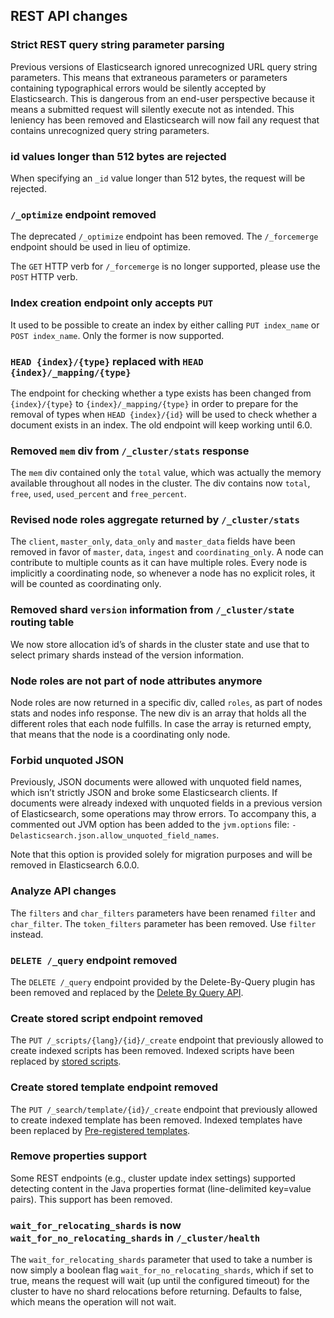 ## REST API changes

### Strict REST query string parameter parsing

Previous versions of Elasticsearch ignored unrecognized URL query string parameters. This means that extraneous parameters or parameters containing typographical errors would be silently accepted by Elasticsearch. This is dangerous from an end-user perspective because it means a submitted request will silently execute not as intended. This leniency has been removed and Elasticsearch will now fail any request that contains unrecognized query string parameters.

### id values longer than 512 bytes are rejected

When specifying an `_id` value longer than 512 bytes, the request will be rejected.

### `/_optimize` endpoint removed

The deprecated `/_optimize` endpoint has been removed. The `/_forcemerge` endpoint should be used in lieu of optimize.

The `GET` HTTP verb for `/_forcemerge` is no longer supported, please use the `POST` HTTP verb.

### Index creation endpoint only accepts `PUT`

It used to be possible to create an index by either calling `PUT index_name` or `POST index_name`. Only the former is now supported.

### `HEAD {index}/{type}` replaced with `HEAD {index}/_mapping/{type}`

The endpoint for checking whether a type exists has been changed from `{index}/{type}` to `{index}/_mapping/{type}` in order to prepare for the removal of types when `HEAD {index}/{id}` will be used to check whether a document exists in an index. The old endpoint will keep working until 6.0.

### Removed `mem` div from `/_cluster/stats` response

The `mem` div contained only the `total` value, which was actually the memory available throughout all nodes in the cluster. The div contains now `total`, `free`, `used`, `used_percent` and `free_percent`.

### Revised node roles aggregate returned by `/_cluster/stats`

The `client`, `master_only`, `data_only` and `master_data` fields have been removed in favor of `master`, `data`, `ingest` and `coordinating_only`. A node can contribute to multiple counts as it can have multiple roles. Every node is implicitly a coordinating node, so whenever a node has no explicit roles, it will be counted as coordinating only.

### Removed shard `version` information from `/_cluster/state` routing table

We now store allocation id’s of shards in the cluster state and use that to select primary shards instead of the version information.

### Node roles are not part of node attributes anymore

Node roles are now returned in a specific div, called `roles`, as part of nodes stats and nodes info response. The new div is an array that holds all the different roles that each node fulfills. In case the array is returned empty, that means that the node is a coordinating only node.

### Forbid unquoted JSON

Previously, JSON documents were allowed with unquoted field names, which isn’t strictly JSON and broke some Elasticsearch clients. If documents were already indexed with unquoted fields in a previous version of Elasticsearch, some operations may throw errors. To accompany this, a commented out JVM option has been added to the `jvm.options` file: `-Delasticsearch.json.allow_unquoted_field_names`.

Note that this option is provided solely for migration purposes and will be removed in Elasticsearch 6.0.0.

### Analyze API changes

The `filters` and `char_filters` parameters have been renamed `filter` and `char_filter`. The `token_filters` parameter has been removed. Use `filter` instead.

### `DELETE /_query` endpoint removed

The `DELETE /_query` endpoint provided by the Delete-By-Query plugin has been removed and replaced by the [Delete By Query API](docs-delete-by-query.html).

### Create stored script endpoint removed

The `PUT /_scripts/{lang}/{id}/_create` endpoint that previously allowed to create indexed scripts has been removed. Indexed scripts have been replaced by [stored scripts](modules-scripting-using.html#modules-scripting-stored-scripts).

### Create stored template endpoint removed

The `PUT /_search/template/{id}/_create` endpoint that previously allowed to create indexed template has been removed. Indexed templates have been replaced by [Pre-registered templates](search-template.html#pre-registered-templates).

### Remove properties support

Some REST endpoints (e.g., cluster update index settings) supported detecting content in the Java properties format (line-delimited key=value pairs). This support has been removed.

### `wait_for_relocating_shards` is now `wait_for_no_relocating_shards` in `/_cluster/health`

The `wait_for_relocating_shards` parameter that used to take a number is now simply a boolean flag `wait_for_no_relocating_shards`, which if set to true, means the request will wait (up until the configured timeout) for the cluster to have no shard relocations before returning. Defaults to false, which means the operation will not wait.

